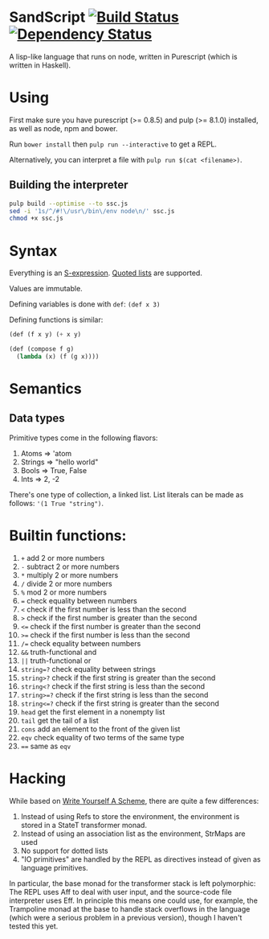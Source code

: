 # SandScript [![Build Status](https://travis-ci.org/Thimoteus/SandScript.svg?branch=master)](https://travis-ci.org/Thimoteus/SandScript) [![Dependency Status](https://gemnasium.com/Thimoteus/SandScript.svg)](https://gemnasium.com/Thimoteus/SandScript)

A lisp-like language that runs on node, written in Purescript (which is written in Haskell).

# Using

First make sure you have purescript (>= 0.8.5) and pulp (>= 8.1.0) installed, as well as node, npm and bower.

Run `bower install` then `pulp run --interactive` to get a REPL.

Alternatively, you can interpret a file with `pulp run $(cat <filename>)`.

## Building the interpreter

```bash
pulp build --optimise --to ssc.js
sed -i '1s/^/#!\/usr\/bin\/env node\n/' ssc.js
chmod +x ssc.js
```

# Syntax

Everything is an [S-expression](https://en.wikipedia.org/wiki/S-expression). [Quoted lists](http://stackoverflow.com/questions/134887/when-to-use-quote-in-lisp) are supported.

Values are immutable.

Defining variables is done with `def`: `(def x 3)`

Defining functions is similar:

```lisp
(def (f x y) (+ x y)

(def (compose f g)
  (lambda (x) (f (g x))))
```

# Semantics

## Data types

Primitive types come in the following flavors:

1. Atoms => 'atom
2. Strings => "hello world"
3. Bools => True, False
4. Ints => 2, -2

There's one type of collection, a linked list. List literals can be made as follows: `'(1 True "string")`.

# Builtin functions:

1. `+` add 2 or more numbers
2. `-` subtract 2 or more numbers
3. `*` multiply 2 or more numbers
4. `/` divide 2 or more numbers
5. `%` mod 2 or more numbers
6. `=` check equality between numbers
7. `<` check if the first number is less than the second
8. `>` check if the first number is greater than the second
9. `<=` check if the first number is greater than the second
10. `>=` check if the first number is less than the second
11. `/=` check equality between numbers
12. `&&` truth-functional and
13. `||` truth-functional or
14. `string=?` check equality between strings
15. `string>?` check if the first string is greater than the second
16. `string<?` check if the first string is less than the second
17. `string>=?` check if the first string is less than the second
18. `string<=?` check if the first string is greater than the second
19. `head` get the first element in a nonempty list
20. `tail` get the tail of a list
21. `cons` add an element to the front of the given list
22. `eqv` check equality of two terms of the same type
23. `==` same as `eqv`

# Hacking

While based on [Write Yourself A Scheme](https://en.wikibooks.org/wiki/Write_Yourself_a_Scheme_in_48_Hours),
there are quite a few differences:

1. Instead of using Refs to store the environment, the environment is stored in a StateT transformer monad.
2. Instead of using an association list as the environment, StrMaps are used
3. No support for dotted lists
4. "IO primitives" are handled by the REPL as directives instead of given as language primitives.

In particular, the base monad for the transformer stack is left polymorphic:
The REPL uses Aff to deal with user input, and the source-code file interpreter uses Eff.
In principle this means one could use, for example, the Trampoline monad at the base to
handle stack overflows in the language (which were a serious problem in a previous version),
though I haven't tested this yet.
